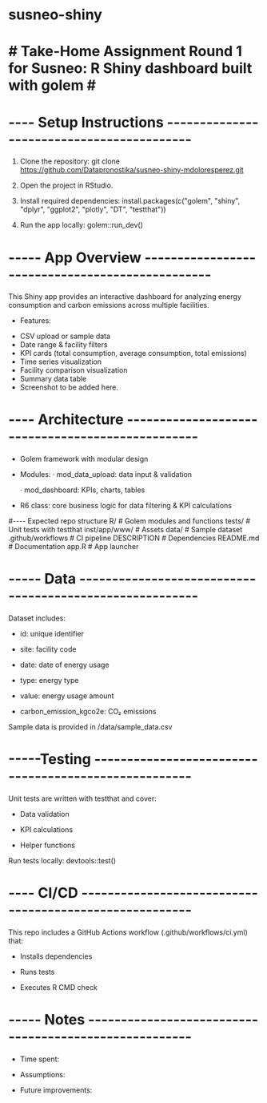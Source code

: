 # susneo-shiny
# # Take-Home Assignment Round 1 for Susneo: R Shiny dashboard built with golem # #

# ---- Setup Instructions ------------------------------------------
1. Clone the repository:
    git clone https://github.com/Datapronostika/susneo-shiny-mdoloresperez.git

2. Open the project in RStudio.

3. Install required dependencies:
    install.packages(c("golem", "shiny", "dplyr", "ggplot2", "plotly", "DT", "testthat"))

4. Run the app locally:
    golem::run_dev()
   
# ----- App Overview ------------------------------------------------
This Shiny app provides an interactive dashboard for analyzing energy consumption and carbon 
emissions across multiple facilities.
* Features:

- CSV upload or sample data
- Date range & facility filters
- KPI cards (total consumption, average consumption, total emissions)
- Time series visualization
- Facility comparison visualization
- Summary data table
- Screenshot to be added here.

# ---- Architecture -------------------------------------------------
- Golem framework with modular design

- Modules:
  · mod_data_upload: data input & validation

  · mod_dashboard: KPIs, charts, tables

- R6 class: core business logic for data filtering & KPI calculations

#---- Expected repo structure 
R/                # Golem modules and functions
tests/            # Unit tests with testthat
inst/app/www/     # Assets
data/             # Sample dataset
.github/workflows # CI pipeline
DESCRIPTION       # Dependencies
README.md         # Documentation
app.R             # App launcher

# ----- Data --------------------------------------------------------
Dataset includes:

- id: unique identifier

- site: facility code

- date: date of energy usage

- type: energy type

- value: energy usage amount

- carbon_emission_kgco2e: CO₂ emissions

Sample data is provided in /data/sample_data.csv

# -----Testing -----------------------------------------------------

Unit tests are written with testthat and cover:

- Data validation

- KPI calculations

- Helper functions

Run tests locally:
  devtools::test()

# ---- CI/CD -------------------------------------------------------
This repo includes a GitHub Actions workflow (.github/workflows/ci.yml) that:

  - Installs dependencies

  - Runs tests

  - Executes R CMD check

# ----- Notes ------------------------------------------------------

- Time spent: 

- Assumptions: 

- Future improvements: 
